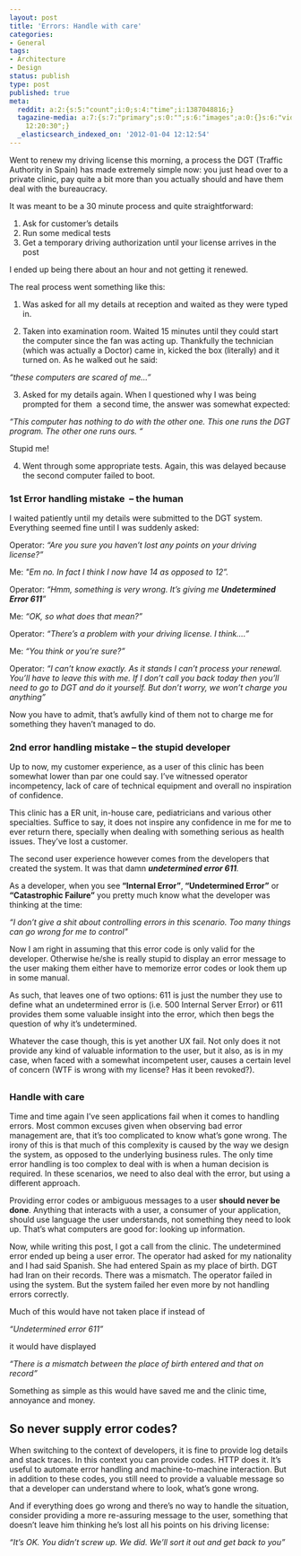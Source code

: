 ```yaml
---
layout: post
title: 'Errors: Handle with care'
categories:
- General
tags:
- Architecture
- Design
status: publish
type: post
published: true
meta:
  reddit: a:2:{s:5:"count";i:0;s:4:"time";i:1387048816;}
  tagazine-media: a:7:{s:7:"primary";s:0:"";s:6:"images";a:0:{}s:6:"videos";a:0:{}s:11:"image_count";s:1:"0";s:6:"author";s:7:"5078411";s:7:"blog_id";s:8:"11677451";s:9:"mod_stamp";s:19:"2012-01-04
    12:20:30";}
  _elasticsearch_indexed_on: '2012-01-04 12:12:54'
---
```

Went to renew my driving license this morning, a process the DGT (Traffic Authority in Spain) has made extremely simple now: you just head over to a private clinic, pay quite a bit more than you actually should and have them deal with the bureaucracy.

It was meant to be a 30 minute process and quite straightforward:

1. Ask for customer’s details
2. Run some medical tests
3. Get a temporary driving authorization until your license arrives in the post

I ended up being there about an hour and not getting it renewed.

The real process went something like this:

1. Was asked for all my details at reception and waited as they were typed in.

2. Taken into examination room. Waited 15 minutes until they could start the computer since the fan was acting up. Thankfully the technician (which was actually a Doctor) came in, kicked the box (literally) and it turned on. As he walked out he said:

<em>“these computers are scared of me…”</em>

3. Asked for my details again. When I questioned why I was being prompted for them  a second time, the answer was somewhat expected:

<em>“This computer has nothing to do with the other one. This one runs the DGT program. The other one runs ours. “</em>

Stupid me!

4. Went through some appropriate tests. Again, this was delayed because the second computer failed to boot.
<h3>1st Error handling mistake  – the human</h3>
I waited patiently until my details were submitted to the DGT system. Everything seemed fine until I was suddenly asked:

Operator: <em>“Are you sure you haven’t lost any points on your driving license?”</em>

Me:<em> "Em no. In fact I think I now have 14 as opposed to 12”.</em>

Operator: <em>“Hmm, something is very wrong. It’s giving me <strong>Undetermined Error 611</strong>”</em>

Me: <em>“OK, so what does that mean?”</em>

Operator: <em>“There’s a problem with your driving license. I think….”</em>

Me:<em> “You think or you’re sure?”</em>

Operator:<em> “I can’t know exactly. As it stands I can’t process your renewal. You’ll have to leave this with me. If I don’t call you back today then you’ll need to go to DGT and do it yourself. But don’t worry, we won’t charge you anything”</em>

Now you have to admit, that’s awfully kind of them not to charge me for something they haven’t managed to do.
<h3>2nd error handling mistake – the stupid developer</h3>
Up to now, my customer experience, as a user of this clinic has been somewhat lower than par one could say. I’ve witnessed operator incompetency, lack of care of technical equipment and overall no inspiration of confidence.

This clinic has a ER unit, in-house care, pediatricians and various other specialties. Suffice to say, it does not inspire any confidence in me for me to ever return there, specially when dealing with something serious as health issues. They’ve lost a customer.

The second user experience however comes from the developers that created the system. It was that damn <em><strong>undetermined error 611</strong>. </em>

As a developer, when you see<strong> “Internal Error”</strong>,<strong> “Undetermined Error”</strong> or <strong>“Catastrophic Failure”</strong> you pretty much know what the developer was thinking at the time:

<em>“I don’t give a shit about controlling errors in this scenario. Too many things can go wrong for me to control"</em>

Now I am right in assuming that this error code is only valid for the developer. Otherwise he/she is really stupid to display an error message to the user making them either have to memorize error codes or look them up in some manual.

As such, that leaves one of two options: 611 is just the number they use to define what an undetermined error is (i.e. 500 Internal Server Error) or 611 provides them some valuable insight into the error, which then begs the question of why it’s undetermined.

Whatever the case though, this is yet another UX fail. Not only does it not provide any kind of valuable information to the user, but it also, as is in my case, when faced with a somewhat incompetent user, causes a certain level of concern (WTF is wrong with my license? Has it been revoked?).
<h2></h2>
<h3>Handle with care</h3>
Time and time again I’ve seen applications fail when it comes to handling errors. Most common excuses given when observing bad error management are, that it’s too complicated to know what’s gone wrong. The irony of this is that much of this complexity is caused by the way we design the system, as opposed to the underlying business rules. The only time error handling is too complex to deal with is when a human decision is required. In these scenarios, we need to also deal with the error, but using a different approach.

Providing error codes or ambiguous messages to a user <strong>should never be done</strong>. Anything that interacts with a user, a consumer of your application, should use language the user understands, not something they need to look up. That’s what computers are good for: looking up information.

Now, while writing this post, I got a call from the clinic. The undetermined error ended up being a user error. The operator had asked for my nationality and I had said Spanish. She had entered Spain as my place of birth. DGT had Iran on their records. There was a mismatch. The operator failed in using the system. But the system failed her even more by not handling errors correctly.

Much of this would have not taken place if instead of

<em>“Undetermined error 611”</em>

it would have displayed

<em>“There is a mismatch between the place of birth entered and that on record”</em>

Something as simple as this would have saved me and the clinic time, annoyance and money.
<h2>So never supply error codes?</h2>
When switching to the context of developers, it is fine to provide log details and stack traces. In this context you can provide codes. HTTP does it. It’s useful to automate error handling and machine-to-machine interaction. But in addition to these codes, you still need to provide a valuable message so that a developer can understand where to look, what’s gone wrong.

And if everything does go wrong and there’s no way to handle the situation, consider providing a more re-assuring message to the user, something that doesn’t leave him thinking he’s lost all his points on his driving license:

<em>“It’s OK. You didn’t screw up. We did. We’ll sort it out and get back to you”</em>
